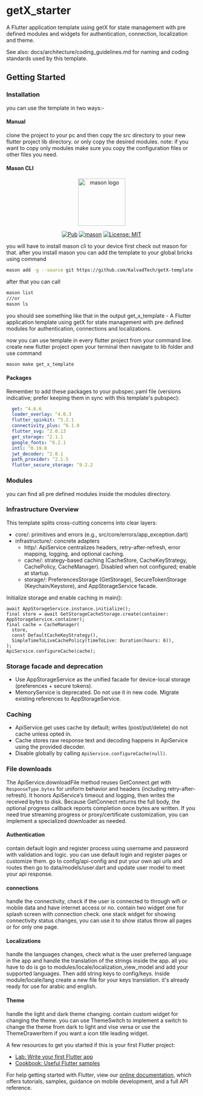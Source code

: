 # getX_starter

A Flutter application template using getX for state management with pre defined modules and widgets for authentication, connection, localization and theme.

See also: docs/architecture/coding_guidelines.md for naming and coding standards used by this template.


## Getting Started

### Installation
you can use the template in two ways:-

#### Manual
clone the project to your pc and then copy the src directory to your new flutter project lib directory. or only copy the desired modules.
note: if you want to copy only modules make sure you copy the configuration files or other files you need.

#### Mason CLI
<p align="center">
<img src="https://raw.githubusercontent.com/felangel/mason/master/assets/mason_full.png" height="125" alt="mason logo" />
</p>

<p align="center">
<a href="https://pub.dev/packages/mason"><img src="https://img.shields.io/pub/v/mason.svg" alt="Pub"></a>
<a href="https://github.com/felangel/mason/actions"><img src="https://github.com/felangel/mason/workflows/mason/badge.svg" alt="mason"></a>
<a href="https://opensource.org/licenses/MIT"><img src="https://img.shields.io/badge/license-MIT-purple.svg" alt="License: MIT"></a>
</p>

you will have to install mason cli to your device first check out mason for that.
after you install mason you can add the template to your global bricks using command

```sh
mason add -g --source git https://github.com/KalvadTech/getX-template --path lib/mason/bricks/get_x_template
```

after that you can call 

```sh
mason list
///or
mason ls

```
you should see something like that in the output
get_x_template - A Flutter application template using getX for state management with pre defined modules for authentication, connections and localizations.


now you can use template in every flutter project from your command line. create new flutter project open your terminal then navigate to lib folder and use command

```sh
mason make get_x_template
```

#### Packages
Remember to add these packages to your pubspec.yaml file (versions indicative; prefer keeping them in sync with this template's pubspec):

```yaml
  get: ^4.6.6
  loader_overlay: ^4.0.3
  flutter_spinkit: ^5.2.1
  connectivity_plus: ^6.1.0
  flutter_svg: ^2.0.13
  get_storage: ^2.1.1
  google_fonts: ^6.2.1
  intl: ^0.19.0
  jwt_decoder: ^2.0.1
  path_provider: ^2.1.5
  flutter_secure_storage: ^9.2.2
```





### Modules
you can find all pre defined modules inside the modules directory.

### Infrastructure Overview
This template splits cross-cutting concerns into clear layers:
- core/: primitives and errors (e.g., src/core/errors/app_exception.dart)
- infrastructure/: concrete adapters
  - http/: ApiService centralizes headers, retry-after-refresh, error mapping, logging, and optional caching.
  - cache/: strategy-based caching (CacheStore, CacheKeyStrategy, CachePolicy, CacheManager). Disabled when not configured; enable at startup.
  - storage/: PreferencesStorage (GetStorage), SecureTokenStorage (Keychain/Keystore), and AppStorageService facade.

Initialize storage and enable caching in main():
```
await AppStorageService.instance.initialize();
final store = await GetStorageCacheStorage.create(container: AppStorageService.container);
final cache = CacheManager(
  store,
  const DefaultCacheKeyStrategy(),
  SimpleTimeToLiveCachePolicy(timeToLive: Duration(hours: 6)),
);
ApiService.configureCache(cache);
```

### Storage facade and deprecation
- Use AppStorageService as the unified facade for device-local storage (preferences + secure tokens).
- MemoryService is deprecated. Do not use it in new code. Migrate existing references to AppStorageService.

### Caching
- ApiService.get uses cache by default; writes (post/put/delete) do not cache unless opted in.
- Cache stores raw response text and decoding happens in ApiService using the provided decoder.
- Disable globally by calling `ApiService.configureCache(null)`.

### File downloads
The ApiService.downloadFile method reuses GetConnect.get with `ResponseType.bytes` for uniform behavior and headers (including retry-after-refresh). It honors ApiService’s timeout and logging, then writes the received bytes to disk. Because GetConnect returns the full body, the optional progress callback reports completion once bytes are written. If you need true streaming progress or proxy/certificate customization, you can implement a specialized downloader as needed.


#### Authentication
contain default login and register process using username and password with validation and logic. you can use default login and register pages or customize them.
go to config/api-config and put your own api urls and routes then go to data/models/user.dart and update user model to meet your api response.


#### connections
handle the connectivity, check if the user is connected to through wifi or mobile data and have internet access or no. contain two widget one for splash screen with connection check. one stack widget for showing connectivity status changes, you can use it to show status throw all pages or for only one page.


#### Localizations
handle the languages changes, check what is the user preferred language in the app and handle the translation of the strings inside the app. all you have to do is go to modules/locale/localization_view_model and add your supported languages. Then add string keys to config/keys. Inside module/locale/lang create a new file for your keys translation. it's already ready for use for arabic and english.


#### Theme
handle the light and dark theme changing. contain custom widget for changing the theme. you can use ThemeSwitch to implement a switch to change the theme from dark to light and vise versa or use the ThemeDrawerItem if you want a icon title leading widget.




A few resources to get you started if this is your first Flutter project:

- [Lab: Write your first Flutter app](https://flutter.dev/docs/get-started/codelab)
- [Cookbook: Useful Flutter samples](https://flutter.dev/docs/cookbook)

For help getting started with Flutter, view our
[online documentation](https://flutter.dev/docs), which offers tutorials,
samples, guidance on mobile development, and a full API reference.
